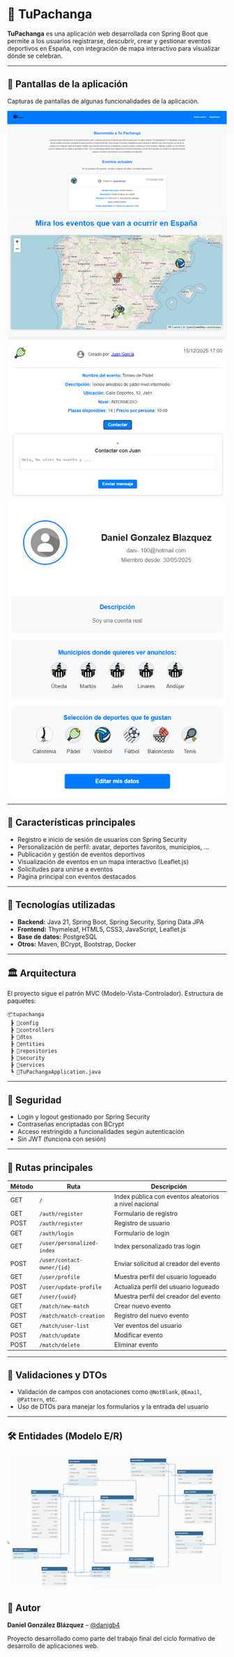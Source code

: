 # 🏀 TuPachanga

**TuPachanga** es una aplicación web desarrollada con Spring Boot que permite a los usuarios registrarse, descubrir, crear y gestionar eventos deportivos en España, con integración de mapa interactivo para visualizar dónde se celebran.

---

## 📸 Pantallas de la aplicación

Capturas de pantallas de algunas funcionalidades de la aplicación.

![img.png](assets/img.png)![img_1.png](assets/img_1.png)![img_2.png](assets/img_2.png)![img_3.png](assets/img_3.png)

---

## 🚀 Características principales

- Registro e inicio de sesión de usuarios con Spring Security
- Personalización de perfil: avatar, deportes favoritos, municipios, ...
- Publicación y gestión de eventos deportivos
- Visualización de eventos en un mapa interactivo (Leaflet.js)
- Solicitudes para unirse a eventos
- Página principal con eventos destacados

---

## 🧱 Tecnologías utilizadas

- **Backend:** Java 21, Spring Boot, Spring Security, Spring Data JPA
- **Frontend:** Thymeleaf, HTML5, CSS3, JavaScript, Leaflet.js
- **Base de datos:** PostgreSQL
- **Otros:** Maven, BCrypt, Bootstrap, Docker

---

## 🏛️ Arquitectura

El proyecto sigue el patrón MVC (Modelo-Vista-Controlador). Estructura de paquetes:

```
📦tupachanga
 ┣ 📂config
 ┣ 📂controllers
 ┣ 📂dtos
 ┣ 📂entities
 ┣ 📂repositories
 ┣ 📂security
 ┣ 📂services
 ┗ 📜TuPachangaApplication.java
```

---

## 🔐 Seguridad

- Login y logout gestionado por Spring Security
- Contraseñas encriptadas con BCrypt
- Acceso restringido a funcionalidades según autenticación
- Sin JWT (funciona con sesión)

---

## 📁 Rutas principales

| Método | Ruta                       | Descripción                                           |
|--------|----------------------------|-------------------------------------------------------|
| GET    | `/`                        | Index pública con eventos aleatorios a nivel nacional |
| GET    | `/auth/register`           | Formulario de registro                                |
| POST   | `/auth/register`           | Registro de usuario                                   |
| GET    | `/auth/login`              | Formulario de login                                   |
| GET    | `/user/personalized-index` | Index personalizado tras login                        |
| POST   | `/user/contact-owner/{id}` | Enviar solicitud al creador del evento                
| GET    | `/user/profile`            | Muestra perfil del usuario logueado                   
| POST   | `/user/update-profile`     | Actualiza perfil del usuario logueado                 
| GET    | `/user/{uuid}`             | Muestra perfil del creador del evento                 
| GET    | `/match/new-match`         | Crear nuevo evento                                    |
| POST    | `/match/match-creation`    | Registro del nuevo evento                             |
| GET    | `/match/user-list`         | Ver eventos del usuario                               |
| POST   | `/match/update`            | Modificar evento                                      |
| POST   | `/match/delete`            | Eliminar evento                                       |

---

## 🧪 Validaciones y DTOs

- Validación de campos con anotaciones como `@NotBlank`, `@Email`, `@Pattern`, etc.
- Uso de DTOs para manejar los formularios y la entrada del usuario

---

## 🛠️ Entidades (Modelo E/R)

![TuPachangaApp](assets/modeloER.gif)
---

## 👤 Autor

**Daniel González Blázquez** – [@danigb4](https://github.com/danigb4)

Proyecto desarrollado como parte del trabajo final del ciclo formativo de desarrollo de aplicaciones web.
